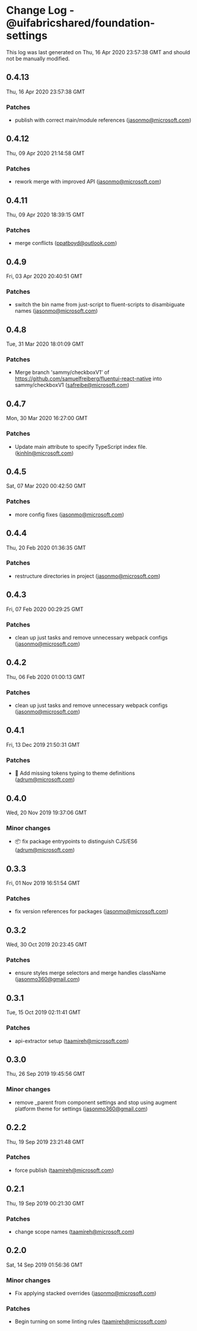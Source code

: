 # Change Log - @uifabricshared/foundation-settings

This log was last generated on Thu, 16 Apr 2020 23:57:38 GMT and should not be manually modified.

<!-- Start content -->

## 0.4.13

Thu, 16 Apr 2020 23:57:38 GMT

### Patches

- publish with correct main/module references (jasonmo@microsoft.com)

## 0.4.12
Thu, 09 Apr 2020 21:14:58 GMT

### Patches

- rework merge with improved API (jasonmo@microsoft.com)
## 0.4.11
Thu, 09 Apr 2020 18:39:15 GMT

### Patches

- merge conflicts (ppatboyd@outlook.com)
## 0.4.9
Fri, 03 Apr 2020 20:40:51 GMT

### Patches

- switch the bin name from just-script to fluent-scripts to disambiguate names (jasonmo@microsoft.com)
## 0.4.8
Tue, 31 Mar 2020 18:01:09 GMT

### Patches

- Merge branch 'sammy/checkboxV1' of https://github.com/samuelfreiberg/fluentui-react-native into sammy/checkboxV1 (safreibe@microsoft.com)
## 0.4.7
Mon, 30 Mar 2020 16:27:00 GMT

### Patches

- Update main attribute to specify TypeScript index file. (kinhln@microsoft.com)
## 0.4.5
Sat, 07 Mar 2020 00:42:50 GMT

### Patches

- more config fixes (jasonmo@microsoft.com)
## 0.4.4
Thu, 20 Feb 2020 01:36:35 GMT

### Patches

- restructure directories in project (jasonmo@microsoft.com)
## 0.4.3
Fri, 07 Feb 2020 00:29:25 GMT

### Patches

- clean up just tasks and remove unnecessary webpack configs (jasonmo@microsoft.com)
## 0.4.2
Thu, 06 Feb 2020 01:00:13 GMT

### Patches

- clean up just tasks and remove unnecessary webpack configs (jasonmo@microsoft.com)
## 0.4.1
Fri, 13 Dec 2019 21:50:31 GMT

### Patches

- 🐛 Add missing tokens typing to theme definitions (adrum@microsoft.com)
## 0.4.0
Wed, 20 Nov 2019 19:37:06 GMT

### Minor changes

- 📦 fix package entrypoints to distinguish CJS/ES6 (adrum@microsoft.com)
## 0.3.3
Fri, 01 Nov 2019 16:51:54 GMT

### Patches

- fix version references for packages (jasonmo@microsoft.com)
## 0.3.2
Wed, 30 Oct 2019 20:23:45 GMT

### Patches

- ensure styles merge selectors and merge handles className (jasonmo360@gmail.com)
## 0.3.1
Tue, 15 Oct 2019 02:11:41 GMT

### Patches

- api-extractor setup (taamireh@microsoft.com)
## 0.3.0
Thu, 26 Sep 2019 19:45:56 GMT

### Minor changes

- remove _parent from component settings and stop using augment platform theme for settings (jasonmo360@gmail.com)
## 0.2.2
Thu, 19 Sep 2019 23:21:48 GMT

### Patches

- force publish (taamireh@microsoft.com)
## 0.2.1
Thu, 19 Sep 2019 00:21:30 GMT

### Patches

- change scope names (taamireh@microsoft.com)
## 0.2.0
Sat, 14 Sep 2019 01:56:36 GMT

### Minor changes

- Fix applying stacked overrides (jasonmo@microsoft.com)
### Patches

- Begin turning on some linting rules (taamireh@microsoft.com)
